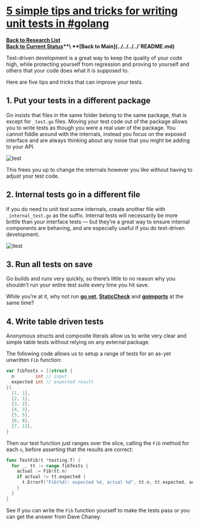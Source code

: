 # **[5 simple tips and tricks for writing unit tests in #golang](https://medium.com/@matryer/5-simple-tips-and-tricks-for-writing-unit-tests-in-golang-619653f90742#.mjytgulbg)**

**[Back to Research List](../../../../research/research_list.md)**\
**[Back to Current Status](../../../../`development/status/weekly/current_status.md)**\
**[Back to Main](../../../../`README.md)**

Test-driven development is a great way to keep the quality of your code high, while protecting yourself from regression and proving to yourself and others that your code does what it is supposed to.

Here are five tips and tricks that can improve your tests.

## 1. Put your tests in a different package

Go insists that files in the same folder belong to the same package, that is except for `_test.go` files. Moving your test code out of the package allows you to write tests as though you were a real user of the package. You cannot fiddle around with the internals, instead you focus on the exposed interface and are always thinking about any noise that you might be adding to your API.

![test](https://miro.medium.com/v2/resize:fit:720/format:webp/1*B2KNJQEck16YS2R9CpXhQA.png)

This frees you up to change the internals however you like without having to adjust your test code.

## 2. Internal tests go in a different file

If you do need to unit test some internals, create another file with `_internal_test.go` as the suffix. Internal tests will necessarily be more brittle than your interface tests — but they’re a great way to ensure internal components are behaving, and are especially useful if you do test-driven development.

![itest](https://miro.medium.com/v2/resize:fit:720/format:webp/1*ngnvEnXntoHOLuJny3mUrA.png)

## 3. Run all tests on save

Go builds and runs very quickly, so there’s little to no reason why you shouldn’t run your entire test suite every time you hit save.

While you’re at it, why not run **[go vet](https://pkg.go.dev/cmd/vet)**, **[StaticCheck](https://staticcheck.dev/)** and **[goimports](https://godoc.org/golang.org/x/tools/cmd/goimports)** at the same time?

## 4. Write table driven tests

Anonymous structs and composite literals allow us to write very clear and simple table tests without relying on any external package.

The following code allows us to setup a range of tests for an as-yet unwritten `Fib` function:

```go
var fibTests = []struct {
  n        int // input
  expected int // expected result
}{
  {1, 1},
  {2, 1},
  {3, 2},
  {4, 3},
  {5, 5},
  {6, 8},
  {7, 13},
}
```

Then our test function just ranges over the slice, calling the `Fib` method for each `n`, before asserting that the results are correct:

```go
func TestFib(t *testing.T) {
  for _, tt := range fibTests {
    actual := Fib(tt.n)
    if actual != tt.expected {
      t.Errorf("Fib(%d): expected %d, actual %d", tt.n, tt.expected, actual)
    }
  }
}
```

See if you can write the `Fib` function yourself to make the tests pass or you can get the answer from Dave Chaney.
